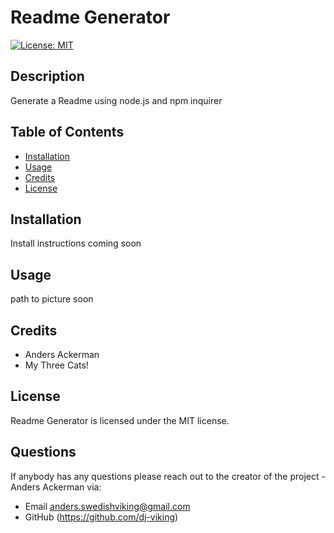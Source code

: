 

# Readme Generator

[![License: MIT](https://img.shields.io/badge/License-MIT-yellow.svg)](https://opensource.org/licenses/MIT)

## Description 

Generate a Readme using node.js and npm inquirer

## Table of Contents
* [Installation](#installation)
* [Usage](#usage)
* [Credits](#credits)
* [License](#license)

## Installation

Install instructions coming soon

## Usage

path to picture soon

## Credits

* Anders Ackerman
* My Three Cats!

## License

Readme Generator is licensed under the MIT license.

## Questions

If anybody has any questions please reach out to the creator of the project - Anders Ackerman via:
* Email anders.swedishviking@gmail.com
* GitHub (https://github.com/dj-viking)
